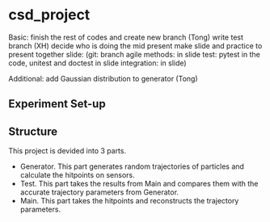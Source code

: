 # csd_project

Basic:
finish the rest of codes and create new branch (Tong)
write test branch (XH)
decide who is doing the mid present
make slide and practice to present together 
slide:
(git: branch
agile methods: in slide
test: pytest in the code, unitest and doctest in slide
integration: in slide)

Additional:
add Gaussian distribution to generator (Tong)

## Experiment Set-up

## Structure
This project is devided into 3 parts.

* Generator. This part generates random trajectories of particles and calculate the hitpoints on sensors.
* Test. This part takes the results from Main and compares them with the accurate trajectory parameters from Generator.
* Main. This part takes the hitpoints and reconstructs the trajectory parameters.
